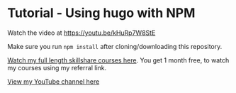 # Tutorial - Using hugo with NPM

Watch the video at <https://youtu.be/kHuRp7W8StE>

Make sure you run `npm install` after cloning/downloading this repository.

[Watch my full length skillshare courses here](https://skl.sh/3rsfq4y). You get 1 month free, to watch my courses using my referral link.

[View my YouTube channel here](https://www.youtube.com/channel/UCtlnMUJr68ytsr11_dv_elg)